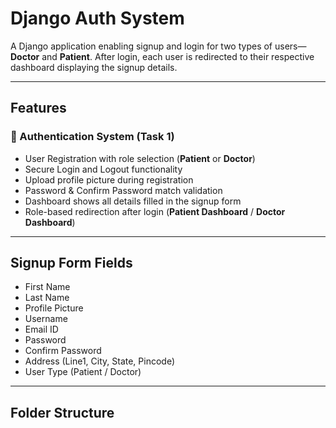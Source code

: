 # Django Auth System

A Django application enabling signup and login for two types of users—**Doctor** and **Patient**. After login, each user is redirected to their respective dashboard displaying the signup details.

---

## Features

### 🔑 Authentication System (Task 1)
- User Registration with role selection (**Patient** or **Doctor**)  
- Secure Login and Logout functionality  
- Upload profile picture during registration  
- Password & Confirm Password match validation  
- Dashboard shows all details filled in the signup form  
- Role-based redirection after login (**Patient Dashboard** / **Doctor Dashboard**)

---

## Signup Form Fields
- First Name  
- Last Name  
- Profile Picture  
- Username  
- Email ID  
- Password  
- Confirm Password  
- Address (Line1, City, State, Pincode)  
- User Type (Patient / Doctor)

---

## Folder Structure

